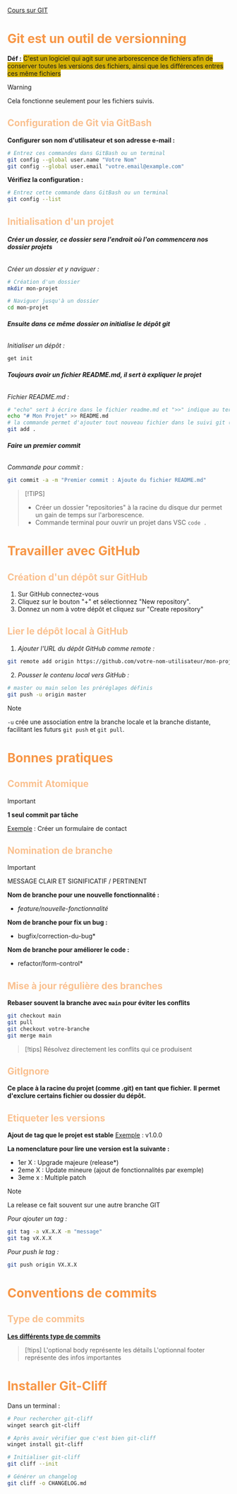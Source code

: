 [Cours sur GIT](https://metz-numeric-school.gitbook.io/cours-dev/git)
# <font color="#f79646">Git est un outil de versionning</font>
**Déf :** <span style="background:#d4b106">C'est un logiciel qui agit sur une arborescence de fichiers afin de conserver toutes les versions des fichiers, ainsi que les différences entres ces même fichiers</span>

> [!WARNING]
> Cela fonctionne seulement pour les fichiers suivis.

## <font color="#fac08f">Configuration de Git via GitBash</font>

**Configurer son nom d'utilisateur et son adresse e-mail :**
```bash
# Entrez ces commandes dans GitBash ou un terminal
git config --global user.name "Votre Nom"
git config --global user.email "votre.email@example.com"
```

**Vérifiez la configuration :** 
```bash
# Entrez cette commande dans GitBash ou un terminal
git config --list
```


## <font color="#fac08f">Initialisation d'un projet</font>

###### **Créer un dossier, ce dossier sera l'endroit où l'on commencera nos dossier projets**

*Créer un dossier et y naviguer :*
```bash
# Création d'un dossier
mkdir mon-projet

# Naviguer jusqu'à un dossier
cd mon-projet
```

###### **Ensuite dans ce même dossier on initialise le dépôt git**

*Initialiser un dépôt :*
```bash
get init
```

###### **Toujours avoir un fichier README.md, il sert à expliquer le projet**

*Fichier README.md :*
```bash
# "echo" sert à écrire dans le fichier readme.md et ">>" indique au terminal une création de fichier
echo "# Mon Projet" >> README.md
# la commande permet d'ajouter tout nouveau fichier dans le suivi git (içi on utile un . pour prendre directement tout les nouveaux fichiers)
git add .
```

###### **Faire un premier commit**

*Commande pour commit :*
```bash
git commit -a -m "Premier commit : Ajoute du fichier README.md"
```

>[!TIPS]
> - Créer un dossier "repositories" à la racine du disque dur permet un gain de temps sur l'arborescence.
> - Commande terminal pour ouvrir un projet dans VSC
> ```code .```



# <font color="#f79646">Travailler avec GitHub</font>

## <font color="#fac08f">Création d'un dépôt sur GitHub</font>

1. Sur GitHub connectez-vous 
2. Cliquez sur le bouton "+" et sélectionnez "New repository".
3. Donnez un nom à votre dépôt et cliquez sur "Create repository"


## <font color="#fac08f">Lier le dépôt local à GitHub</font>

1. *Ajouter l'URL du dépôt GitHub comme remote :*
```bash
git remote add origin https://github.com/votre-nom-utilisateur/mon-projet.git
```

2. *Pousser le contenu local vers GitHub :*
```bash
# master ou main selon les préréglages définis
git push -u origin master
```

>[!NOTE]
>`-u` crée une association entre la branche locale et la branche distante, facilitant les futurs `git push` et `git pull`.



# <font color="#f79646">Bonnes pratiques</font>

## <font color="#fac08f">Commit Atomique</font>

>[!IMPORTANT]
>**1 seul commit par tâche**

<u>Exemple</u> : Créer un formulaire de contact


## <font color="#fac08f">Nomination de branche</font>

>[!IMPORTANT]
>MESSAGE CLAIR ET SIGNIFICATIF / PERTINENT

**Nom de branche pour une nouvelle fonctionnalité :**
- *feature/nouvelle-fonctionnalité*

**Nom de branche pour fix un bug :**
- bugfix/correction-du-bug*

**Nom de branche pour améliorer le code :**
- refactor/form-control*


## <font color="#fac08f">Mise à jour régulière des branches</font>

**Rebaser souvent la branche avec `main` pour éviter les conflits**
```bash
git checkout main
git pull
git checkout votre-branche
git merge main
```

>[!tips]
>Résolvez directement les conflits qui ce produisent


## <font color="#fac08f">GitIgnore</font>

**Ce place à la racine du projet (comme .git) en tant que fichier.**
**Il permet d'exclure certains fichier ou dossier du dépôt.**


## <font color="#fac08f">Etiqueter les versions</font>

**Ajout de tag que le projet est stable**
<u>Exemple</u> : v1.0.0

**La nomenclature pour lire une version est la suivante :**

- 1er X : Upgrade majeure (release*)
- 2eme X : Update mineure (ajout de fonctionnalités par exemple)
- 3eme x : Multiple patch

>[!NOTE]
> La release ce fait souvent sur une autre branche GIT

*Pour ajouter un tag :*
```bash
git tag -a vX.X.X -m "message"
git tag vX.X.X
```

*Pour push le tag :*
```bash
git push origin VX.X.X
```



# <font color="#f79646">Conventions de commits</font>

## <font color="#fac08f">Type de commits</font>

  **[Les différents type de commits](https://metz-numeric-school.gitbook.io/cours-dev/git#conventions-de-commits-conventional-commits)**

> [!tips]
> L'optional body représente les détails
> L'optionnal footer représente des infos importantes



# <font color="#f79646">Installer Git-Cliff</font>

Dans un terminal :
```bash
# Pour rechercher git-cliff
winget search git-cliff

# Après avoir vérifier que c'est bien git-cliff
winget install git-cliff

# Initialiser git-cliff
git cliff --init

# Générer un changelog
git cliff -o CHANGELOG.md
```
  
